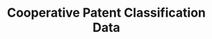 ---
layout: default
bigquery: https://console.cloud.google.com/bigquery?p=patents-public-data&d=cpc&page=dataset
citation: '“Cooperative Patent Classification” by the EPO and USPTO, for public use. '
contributors: EPO, USPTO
cost: None
description: Cooperative Patent Classification Data contains the scheme and definitions
  of the Cooperative Patent Classification system for classifying patent documents.
  The CPC is the result of a partnership between the EPO and the USPTO in their joint
  effort to develop a common, internationally compatible classification system for
  technical documents, in particular patent publications, which will be used by both
  offices in the patent granting process
documentation: https://www.cooperativepatentclassification.org/cpcSchemeAndDefinitions
last_edit: 04/11/2022, 13:44:02
location: https://www.cooperativepatentclassification.org/index
maintained_by: USPTO, EPO
schema_fields:
- dateRevised
- date_revised
- informativeReferences
- breakdown_code
- not_allocatable
- notAllocatable
- titlePart
- glossary
- level
- title_full
- status
- ipc_concordant
- titleFull
- sizeCache
- breakdownCode
- additional_only
- ipcConcordant
- title_part
- residual_references
- application_references
- limiting_references
- informative_references
- symbol
- applicationReferences
- definition
- child_groups
- children
- limitingReferences
- parents
- childGroups
- residualReferences
- synonyms
shortname: cooperative_patent_classification
tags:
- patents
- science
title: Cooperative Patent Classification Data
uuid: 984374a7-16e9-4b35-9445-458daceb01bf
---